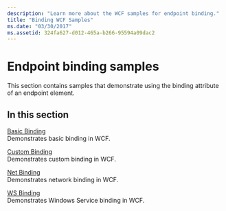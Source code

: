 ```yaml
---
description: "Learn more about the WCF samples for endpoint binding."
title: "Binding WCF Samples"
ms.date: "03/30/2017"
ms.assetid: 324fa627-d012-465a-b266-95594a09dac2
---
```

# Endpoint binding samples

This section contains samples that demonstrate using the binding attribute of an endpoint element.

## In this section

[Basic Binding](basic-binding.md)\
Demonstrates basic binding in WCF.

[Custom Binding](custom-binding.md)\
Demonstrates custom binding in WCF.

[Net Binding](net-binding.md)\
Demonstrates network binding in WCF.

[WS Binding](ws-binding.md)\
Demonstrates Windows Service binding in WCF.
